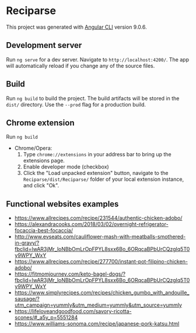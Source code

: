 # Reciparse

This project was generated with [Angular CLI](https://github.com/angular/angular-cli) version 9.0.6.

## Development server

Run `ng serve` for a dev server. Navigate to `http://localhost:4200/`. The app will automatically reload if you change any of the source files.

## Build

Run `ng build` to build the project. The build artifacts will be stored in the `dist/` directory. Use the `--prod` flag for a production build.

## Chrome extension
Run `ng build`
- Chrome/Opera:
  1. Type `chrome://extensions` in your address bar to bring up the extensions page.
  2. Enable developer mode (checkbox)
  3. Click the "Load unpacked extension" button, navigate to the `Reciparse/dist/Reciparse/` folder of your local extension instance, and click "Ok".
  
## Functional websites examples

- https://www.allrecipes.com/recipe/231544/authentic-chicken-adobo/
- https://alexandracooks.com/2018/03/02/overnight-refrigerator-focaccia-best-focaccia/
- http://www.evseats.com/cauliflower-mash-with-meatballs-smothered-in-gravy/?fbclid=IwAR3jMr_loNBbOmLrOpFPYL8sxx6Bo_6ORqcaBPbUrCQzgIq5T0y9WPY_WxY
- https://www.allrecipes.com/recipe/277700/instant-pot-filipino-chicken-adobo/
- https://fitmomjourney.com/keto-bagel-dogs/?fbclid=IwAR3jMr_loNBbOmLrOpFPYL8sxx6Bo_6ORqcaBPbUrCQzgIq5T0y9WPY_WxY
- https://www.simplyrecipes.com/recipes/chicken_gumbo_with_andouille_sausage/?utm_campaign=yummly&utm_medium=yummly&utm_source=yummly 
- https://lifeloveandgoodfood.com/savory-ricotta-scones/#_a5y_p=5551284
- https://www.williams-sonoma.com/recipe/japanese-pork-katsu.html
